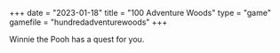 +++
date = "2023-01-18"
title = "100 Adventure Woods"
type = "game"
gamefile = "hundredadventurewoods"
+++

Winnie the Pooh has a quest for you.